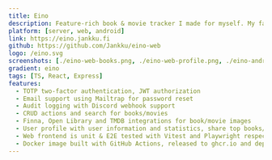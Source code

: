 ```yaml
---
title: Eino
description: Feature-rich book & movie tracker I made for myself. My favourite project ❤️
platform: [server, web, android]
link: https://eino.jankku.fi
github: https://github.com/Jankku/eino-web
logo: /eino.svg
screenshots: [./eino-web-books.png, ./eino-web-profile.png, ./eino-android.png]
gradient: eino
tags: [TS, React, Express]
features: 
  - TOTP two-factor authentication, JWT authorization
  - Email support using Mailtrap for password reset
  - Audit logging with Discord webhook support
  - CRUD actions and search for books/movies
  - Finna, Open Library and TMDB integrations for book/movie images
  - User profile with user information and statistics, share top books/movies, light/dark themes, export/import data, delete account etc.
  - Web frontend is unit & E2E tested with Vitest and Playwright respectively
  - Docker image built with GitHub Actions, released to ghcr.io and deployed with Docker Compose
---
```

